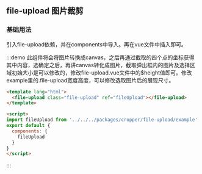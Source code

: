 <script>
import fileUpload from '../../../packages/cropper/file-upload/example'

export default {
  components: {
    fileUpload
  }
}
</script>


## file-upload 图片裁剪

### 基础用法

引入file-upload依赖，并在components中导入。再在vue文件中插入即可。

:::demo 此组件将会将图片转换成canvas，之后再通过截取的四个点的坐标获得其中内容，选确定之后，再讲canvas转化成图片，截取弹出框内的图片及选择区域初始大小是可以修改的，修改file-upload.vue文件中的$height值即可。修改example里的.file-upload宽度高度，可以修改选取图片后的展现尺寸。

```html
<template lang="html">
  <file-upload class="file-upload" ref="fileUpload"></file-upload>
</template>

<script>
import fileUpload from '../../../packages/cropper/file-upload/example'
export default {
  components: {
    fileUpload
  }
}
</script>

```
:::
